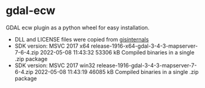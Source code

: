 # gdal-ecw
GDAL ecw plugin as a python wheel for easy installation.
* DLL and LICENSE files were copied from [gisinternals](https://www.gisinternals.com/release.php) 
* SDK version: MSVC 2017	x64		release-1916-x64-gdal-3-4-3-mapserver-7-6-4.zip	2022-05-08 11:43:32	53306 kB	Compiled binaries in a single .zip package
* SDK version: MSVC 2017	win32	release-1916-gdal-3-4-3-mapserver-7-6-4.zip	2022-05-08 11:43:19	46085 kB	Compiled binaries in a single .zip package